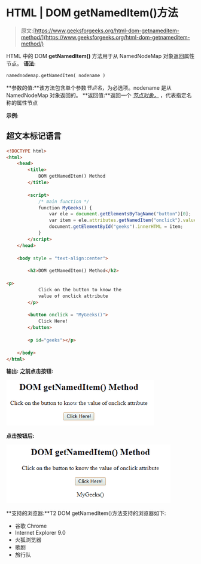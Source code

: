 # HTML | DOM getNamedItem()方法

> 原文:[https://www.geeksforgeeks.org/html-dom-getnameditem-method/](https://www.geeksforgeeks.org/html-dom-getnameditem-method/)

HTML 中的 DOM **getNamedItem()** 方法用于从 NamedNodeMap 对象返回属性节点。
**语法:**

```html
namednodemap.getNamedItem( nodename )
```

**参数的值:**该方法包含单个参数*节点名*，为必选项。nodename 是从 NamedNodeMap 对象返回的。
**返回值:**返回一个 *<u>节点对象，</u>* ，代表指定名称的属性节点

**示例:**

## 超文本标记语言

```html
<!DOCTYPE html>
<html>
    <head>
        <title>
            DOM getNamedItem() Method
        </title>

        <script>
            /* main function */
            function MyGeeks() {
                var ele = document.getElementsByTagName("button")[0];
                var item = ele.attributes.getNamedItem("onclick").value;
                document.getElementById("geeks").innerHTML = item;
            }
        </script>
    </head>

    <body style = "text-align:center">

        <h2>DOM getNamedItem() Method</h2>

<p>
            Click on the button to know the
            value of onclick attribute
        </p>

        <button onclick = "MyGeeks()">
            Click Here!
        </button>

        <p id="geeks"></p>

    </body>
</html>                   
```

**输出:**
**之前点击按钮:**

![](img/7a9eac870e28b5ebebef46ea3fc7b6ef.png)

**点击按钮后:**

![](img/b99bb50d4444c3fb2543c0d31aecab9e.png)

**支持的浏览器:**T2 DOM getNamedItem()方法支持的浏览器如下:

*   谷歌 Chrome
*   Internet Explorer 9.0
*   火狐浏览器
*   歌剧
*   旅行队